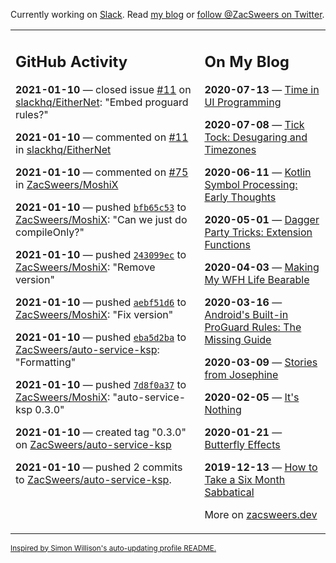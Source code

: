 Currently working on [Slack](https://slack.com/). Read [my blog](https://zacsweers.dev/) or [follow @ZacSweers on Twitter](https://twitter.com/ZacSweers).

<table><tr><td valign="top" width="60%">

## GitHub Activity
<!-- githubActivity starts -->
**2021-01-10** — closed issue [#11](https://api.github.com/repos/slackhq/EitherNet/issues/11) on [slackhq/EitherNet](https://api.github.com/repos/slackhq/EitherNet): "Embed proguard rules?"

**2021-01-10** — commented on [#11](https://github.com/slackhq/EitherNet/issues/11#issuecomment-757526798) in [slackhq/EitherNet](https://api.github.com/repos/slackhq/EitherNet)

**2021-01-10** — commented on [#75](https://github.com/ZacSweers/MoshiX/pull/75#issuecomment-757428038) in [ZacSweers/MoshiX](https://api.github.com/repos/ZacSweers/MoshiX)

**2021-01-10** — pushed [`bfb65c53`](https://github.com/ZacSweers/MoshiX/commit/bfb65c535e0f0778b0ea33b12319f96b1e64db35) to [ZacSweers/MoshiX](https://api.github.com/repos/ZacSweers/MoshiX): "Can we just do compileOnly?"

**2021-01-10** — pushed [`243099ec`](https://github.com/ZacSweers/MoshiX/commit/243099ec3c0bf1c72e2d0f5edb490b0e3cd76acd) to [ZacSweers/MoshiX](https://api.github.com/repos/ZacSweers/MoshiX): "Remove version"

**2021-01-10** — pushed [`aebf51d6`](https://github.com/ZacSweers/MoshiX/commit/aebf51d6dbc17c8d57591b41054d8f3b128231fb) to [ZacSweers/MoshiX](https://api.github.com/repos/ZacSweers/MoshiX): "Fix version"

**2021-01-10** — pushed [`eba5d2ba`](https://github.com/ZacSweers/auto-service-ksp/commit/eba5d2ba2ab1612df4b4ea1aebd7cca668569bd4) to [ZacSweers/auto-service-ksp](https://api.github.com/repos/ZacSweers/auto-service-ksp): "Formatting"

**2021-01-10** — pushed [`7d8f0a37`](https://github.com/ZacSweers/MoshiX/commit/7d8f0a373e1d14a2143f90385148757a5c720ba1) to [ZacSweers/MoshiX](https://api.github.com/repos/ZacSweers/MoshiX): "auto-service-ksp 0.3.0"

**2021-01-10** — created tag "0.3.0" on [ZacSweers/auto-service-ksp](https://api.github.com/repos/ZacSweers/auto-service-ksp)

**2021-01-10** — pushed 2 commits to [ZacSweers/auto-service-ksp](https://api.github.com/repos/ZacSweers/auto-service-ksp).
<!-- githubActivity ends -->
</td><td valign="top" width="40%">

## On My Blog
<!-- blog starts -->
**2020-07-13** — [Time in UI Programming](https://www.zacsweers.dev/time-in-ui/)

**2020-07-08** — [Tick Tock: Desugaring and Timezones](https://www.zacsweers.dev/ticktock-desugaring-timezones/)

**2020-06-11** — [Kotlin Symbol Processing: Early Thoughts](https://www.zacsweers.dev/kotlin-symbol-processor-early-thoughts/)

**2020-05-01** — [Dagger Party Tricks: Extension Functions](https://www.zacsweers.dev/dagger-party-tricks-extension-functions/)

**2020-04-03** — [Making My WFH Life Bearable](https://www.zacsweers.dev/making-wfh-life-bearable/)

**2020-03-16** — [Android's Built-in ProGuard Rules: The Missing Guide](https://www.zacsweers.dev/android-proguard-rules/)

**2020-03-09** — [Stories from Josephine](https://www.zacsweers.dev/stories-from-josephine/)

**2020-02-05** — [It's Nothing](https://www.zacsweers.dev/its-nothing/)

**2020-01-21** — [Butterfly Effects](https://www.zacsweers.dev/butterfly-effects/)

**2019-12-13** — [How to Take a Six Month Sabbatical](https://www.zacsweers.dev/how-to-take-a-six-month-sabbatical/)
<!-- blog ends -->
More on [zacsweers.dev](https://zacsweers.dev/)
</td></tr></table>

<sub><a href="https://simonwillison.net/2020/Jul/10/self-updating-profile-readme/">Inspired by Simon Willison's auto-updating profile README.</a></sub>